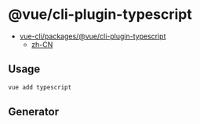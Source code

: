 # @vue/cli-plugin-typescript

- [vue-cli/packages/@vue/cli-plugin-typescript](https://github.com/vuejs/vue-cli/tree/dev/packages/%40vue/cli-plugin-typescript)
  - [zh-CN](https://github.com/vuejs/vue-docs-zh-cn/tree/master/vue-cli-plugin-typescript)

## Usage

```sh
vue add typescript
```

## Generator
